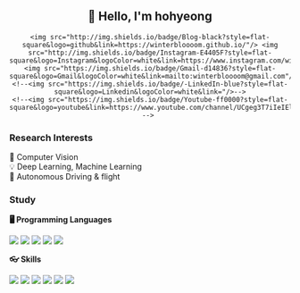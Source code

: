 <div align="center">
	<h2>👋 Hello, I'm hohyeong</h2>
	
	<img src="http://img.shields.io/badge/Blog-black?style=flat-square&logo=github&link=https://winterbloooom.github.io/"/> <img src="http://img.shields.io/badge/Instagram-E4405F?style=flat-square&logo=Instagram&logoColor=white&link=https://www.instagram.com/winterbloooom/"/> <img src="https://img.shields.io/badge/Gmail-d14836?style=flat-square&logo=Gmail&logoColor=white&link=mailto:winterbloooom@gmail.com"/>
	<!--<img src="https://img.shields.io/badge/-LinkedIn-blue?style=flat-square&logo=Linkedin&logoColor=white&link="/>-->
	<!--<img src="https://img.shields.io/badge/Youtube-ff0000?style=flat-square&logo=youtube&link=https://www.youtube.com/channel/UCgeg3T7iIeIElbwUMlDz_cg"/> --> 
</div>

<h3>Research Interests</h3>
📸 Computer Vision<br>
💡 Deep Learning, Machine Learning<br>
🚗 Autonomous Driving & flight<br>

<h3>Study</h3>

<b>🖥️ Programming Languages</b>

<img src="https://img.shields.io/badge/C++-00599C?style=flat-square&logo=C%2B%2B&logoColor=white"/> <img src="https://img.shields.io/badge/C-A8B9CC?style=flat-square&logo=C&logoColor=white"/> <img src="https://img.shields.io/badge/Python-3776AB?style=flat-square&logo=Python&logoColor=white"/> <img src="https://img.shields.io/badge/HTML-E34F26?style=flat-square&logo=HTML5&logoColor=white"/> <img src="https://img.shields.io/badge/MATLAB-0076a8?style=flat-square&logoColor=white"/>

<b>👓 Skills</b>

<img src="https://img.shields.io/badge/Git-F05032?style=flat-square&logo=Git&logoColor=white"/> <img src="https://img.shields.io/badge/GitHub-181717?style=flat-square&logo=GitHub&logoColor=white"/> <img src="https://img.shields.io/badge/OpenCV-5C3EE8?style=flat-square&logo=OpenCV&logoColor=white"/> <img src="https://img.shields.io/badge/PyTorch-EE4C2C?style=flat-square&logo=PyTorch&logoColor=white"/> <img src="https://img.shields.io/badge/ROS1-22314E?style=flat-square&logo=ROS&logoColor=white"/> <img src="https://img.shields.io/badge/Linux-FCC624?style=flat-square&logo=Linux&logoColor=white"/>

<!--<div align="center">
<img src="https://github-readme-stats.vercel.app/api?username=winterbloooom&count_private=true&show_icons=true&theme=transparent"/><img src="https://github-readme-stats.vercel.app/api/top-langs/?username=winterbloooom&exclude_repo=TensorFlow_study,ML-book-scikitlearn&layout=compact&langs_count=8"/>
<img src="https://github-profile-trophy.vercel.app/?username=winterbloooom"/>
</div>-->
